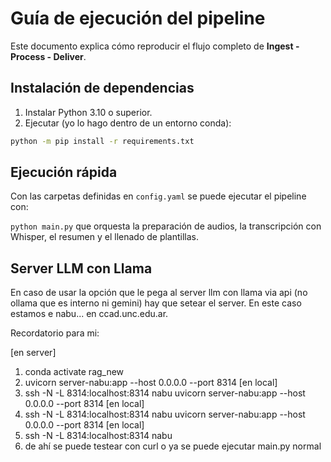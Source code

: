 # Guía de ejecución del pipeline

Este documento explica cómo reproducir el flujo completo de **Ingest - Process - Deliver**.

## Instalación de dependencias

1. Instalar Python 3.10 o superior.
2. Ejecutar (yo lo hago dentro de un entorno conda):

```bash
python -m pip install -r requirements.txt
```
## Ejecución rápida

Con las carpetas definidas en `config.yaml` se puede ejecutar el pipeline con:

`python main.py` que orquesta la preparación de audios, la transcripción con Whisper, el resumen y el llenado de plantillas.

## Server LLM con Llama

En caso de usar la opción que le pega al server llm con llama via api (no ollama que es interno ni gemini) hay que setear el server. En este caso estamos e nabu... en ccad.unc.edu.ar.

Recordatorio para mi:

[en server]
1. conda activate rag_new
2. uvicorn server-nabu:app --host 0.0.0.0 --port 8314
[en local]
1. ssh -N -L 8314:localhost:8314 nabu
uvicorn server-nabu:app --host 0.0.0.0 --port 8314
[en local]
1. ssh -N -L 8314:localhost:8314 nabu
uvicorn server-nabu:app --host 0.0.0.0 --port 8314
[en local]
1. ssh -N -L 8314:localhost:8314 nabu
2. de ahí se puede testear con curl o ya se puede ejecutar main.py normal
